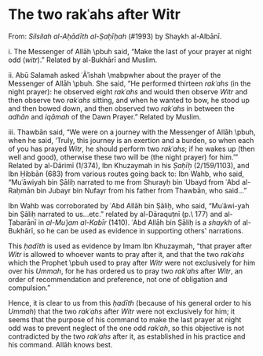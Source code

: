 


# The two rakʿahs after Witr

From: _Silsilah al-Aḥādīth al-Ṣaḥīḥah_ (#1993) by Shaykh al-Albānī.

i. The Messenger of Allāh \pbuh said, “Make the last of your prayer at night odd (_witr_).” Related by al-Bukhārī and Muslim.

ii. Abū Salamah asked ʿĀʾishah \mabpwher about the prayer of the Messenger of Allāh \pbuh. She said, “He performed thirteen _rakʿahs_ (in the night prayer): he observed eight _rakʿahs_ and would then observe _Witr_ and then observe two _rakʿahs_ sitting, and when he wanted to bow, he stood up and then bowed down, and then observed two _rakʿahs_ in between the _adhān_ and _iqāmah_ of the Dawn Prayer.” Related by Muslim.

iii. Thawbān said, “We were on a journey with the Messenger of Allāh \pbuh, when he said, ‘Truly, this journey is an exertion and a burden, so when each of you has prayed _Witr_, he should perform two _rakʿahs_; if he wakes up (then well and good), otherwise these two will be (the night prayer) for him.’” Related by al-Dārimī (1/374), Ibn Khuzaymah in his _Ṣaḥīḥ_ (2/159/1103), and Ibn Ḥibbān (683) from various routes going back to: Ibn Wahb, who said, “Muʿāwiyah bin Ṣāliḥ narrated to me from Shurayḥ bin ʿUbayd from ʿAbd al-Raḥmān bin Jubayr bin Nufayr from his father from Thawbān, who said...”

Ibn Wahb was corroborated by ʿAbd Allāh bin Ṣāliḥ, who said, “Muʿāwi\-yah bin Ṣāliḥ narrated to us...etc.” related by al-Dāraquṭnī (p.\ 177) and al-Ṭabarānī in _al-Muʿjam al-Kabīr_ (1410). ʿAbd Allāh bin Ṣāliḥ is a _shaykh_ of al-Bukhārī, so he can be used as evidence in supporting others' narrations.

This _ḥadīth_ is used as evidence by Imam Ibn Khuzaymah, “that prayer after _Witr_ is allowed to whoever wants to pray after it, and that the two _rakʿahs_ which the Prophet \pbuh used to pray after _Witr_ were not exclusively for him over his _Ummah_, for he has ordered us to pray two _rakʿahs_ after _Witr_, an order of recommendation and preference, not one of obligation and compulsion.”

Hence, it is clear to us from this _ḥadīth_ (because of his general order to his _Ummah_) that the two _rakʿahs_ after _Witr_ were not exclusively for him; it seems that the purpose of his command to make the last prayer at night odd was to prevent neglect of the one odd _rakʿah_, so this objective is not contradicted by the two _rakʿahs_ after it, as established in his practice and his command. Allāh knows best.


